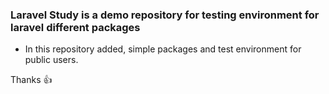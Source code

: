 ### Laravel Study is a demo repository for testing environment for laravel different packages
* In this repository added, simple packages and test environment for public users.
 
Thanks :+1:
